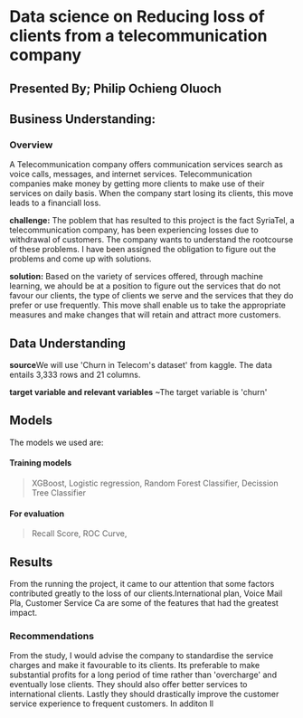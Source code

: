 # Data science on Reducing loss of clients from a telecommunication company

## Presented By; Philip Ochieng Oluoch

## Business Understanding:
###  Overview
A Telecommunication company offers communication services search as voice calls, messages, and internet services. Telecommunication companies make money by getting more clients to make use of their services on daily basis. When the company start losing its clients, this move leads to a financiall loss.

**challenge:** The poblem that has resulted to this project is the fact SyriaTel, a telecommunication company, has been experiencing losses due to withdrawal of customers. The company wants to understand the rootcourse of these problems. I have been assigned the obligation to figure out the problems and come up with solutions.

**solution:** Based on the variety of services offered, through machine learning, we ahould be at a position to figure out the services that do not favour our clients, the type of clients we serve and the services that they do prefer or use frequently. This move shall enable us to take the appropriate measures and make changes that will retain and attract more customers.

## Data Understanding
**source**We will use 'Churn in Telecom's dataset' from kaggle. The data entails 3,333 rows and 21 columns.

**target variable and relevant variables**
~The target variable is 'churn'

## Models
The models we used are:
#### Training models
>XGBoost, Logistic regression, Random Forest Classifier, Decission Tree Classifier
#### For evaluation
>Recall Score, ROC Curve,

## Results
From the running the project, it came to our attention that some factors contributed greatly to the loss of our clients.International plan,  Voice Mail Pla,   Customer Service Ca are some of the features that had the greatest impact.

### Recommendations
From the study, I would advise the company to standardise the service charges and make it favourable to its clients. Its preferable to make substantial profits for a long period of time rather than 'overcharge' and eventually lose clients. They should also offer better services to international clients. Lastly they should drastically improve the customer service experience to frequent customers. In additon ll




